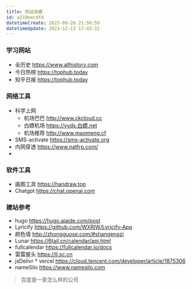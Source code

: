 ```yaml
---
title: 网站收藏
id: a219eecdfd
datetimeCreate: 2023-09-26 21:56:59
datetimeUpdate: 2023-12-13 17:43:32
---
```

### 学习网站
- 全历史 https://www.allhistory.com
- 今日热榜 https://tophub.today
- 知乎日报 https://tophub.today
### 网络工具
- 科学上网
	- 机场巴巴 http://www.ckcloud.cc
	- 白嫖机场 https://yyds.白嫖.net
	- 机场推荐 http://www.maomeng.cf 
- SMS-activate https://sms-activate.org
- 内网穿透 https://www.natfrp.com/
- 
### 软件工具
- 画图工具 https://handraw.top
- Chatgpt https://chat.openai.com


### 建站参考

- hugo https://hugo.aiaide.com/post
- Lyricify https://github.com/WXRIW/Lyricify-App
- 颜色墙 http://zhongguose.com/#shangengzi
- Lunar https://6tail.cn/calendar/api.html
- fullcalendar https://fullcalendar.io/docs
- 雷雷屋头 https://ll.sc.cn
- jsDelivr * vercel https://cloud.tencent.com/developer/article/1875306
- nameSilo https://www.namesilo.com
> 百度是一家怎么样的公司